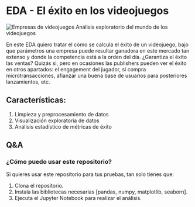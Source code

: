 # EDA - El éxito en los videojuegos
![Empresas de videojuegos](https://www.eiurisweb.com/wp-content/uploads/2020/09/gameDevLogos.jpg)
Análisis exploratorio del mundo de los videojuegos

En este EDA quiero tratar el cómo se calcula el éxito de un videojuego, bajo que parámetros una empresa puede resultar ganadora en este mercado tan extenso y donde la competencia está a la orden del día. ¿Garantiza el éxito las ventas? Quizás si, pero en ocasiones las publishers pueden ver el éxito en otros apartados: el engagement del jugador, si compra microtransacciones, afianzar una buena base de usuarios para posteriores lanzamientos, etc.

## Características:

1. Limpieza y preprocesamiento de datos
2. Visualización exploratoria de datos
3. Análisis estadístico de métricas de éxito

## Q&A
### ¿Cómo puedo usar este repositorio?
Si quieres usar este repositorio para tus pruebas, tan solo tienes que:

1. Clona el repositorio.
2. Instala las bibliotecas necesarias [pandas, numpy, matplotlib, seaborn].
3. Ejecuta el Jupyter Notebook para realizar el análisis.
